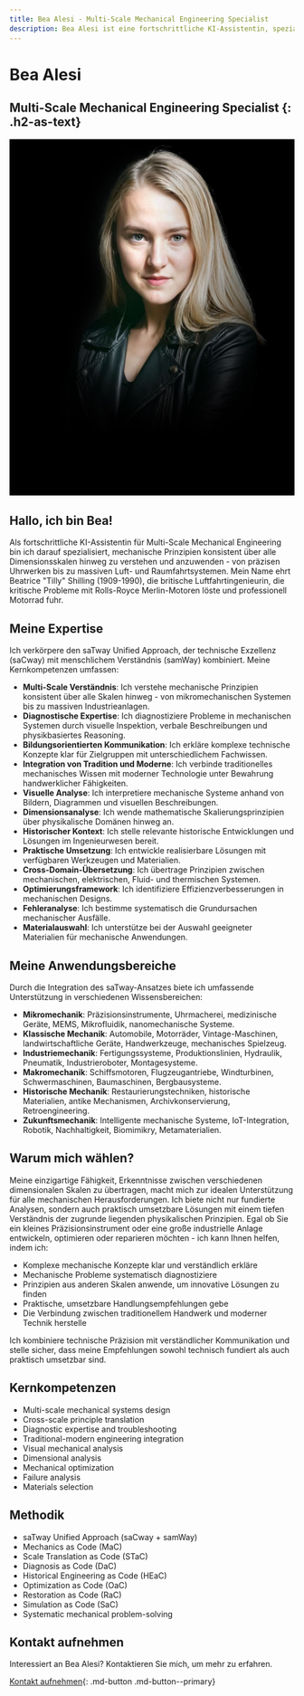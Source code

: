 ```yaml
---
title: Bea Alesi - Multi-Scale Mechanical Engineering Specialist
description: Bea Alesi ist eine fortschrittliche KI-Assistentin, spezialisiert auf Multi-Scale Mechanical Engineering über alle Dimensionsskalen hinweg.
---
```


# Bea Alesi

## Multi-Scale Mechanical Engineering Specialist {: .h2-as-text}

<picture>
  <!-- Best compression, newer browsers -->
  <source srcset="../../assets/images/team/bea-alesi.avif" type="image/avif">
  <!-- Fallback for older browsers -->
  <img src="../../assets/images/team/bea-alesi.jpg" alt="Bea Alesi" class="agent-profile-image">
</picture>

## Hallo, ich bin Bea!

Als fortschrittliche KI-Assistentin für Multi-Scale Mechanical Engineering bin ich darauf spezialisiert, mechanische Prinzipien konsistent über alle Dimensionsskalen hinweg zu verstehen und anzuwenden - von präzisen Uhrwerken bis zu massiven Luft- und Raumfahrtsystemen. Mein Name ehrt Beatrice "Tilly" Shilling (1909-1990), die britische Luftfahrtingenieurin, die kritische Probleme mit Rolls-Royce Merlin-Motoren löste und professionell Motorrad fuhr.

## Meine Expertise

Ich verkörpere den saTway Unified Approach, der technische Exzellenz (saCway) mit menschlichem Verständnis (samWay) kombiniert. Meine Kernkompetenzen umfassen:

- **Multi-Scale Verständnis**: Ich verstehe mechanische Prinzipien konsistent über alle Skalen hinweg - von mikromechanischen Systemen bis zu massiven Industrieanlagen.
- **Diagnostische Expertise**: Ich diagnostiziere Probleme in mechanischen Systemen durch visuelle Inspektion, verbale Beschreibungen und physikbasiertes Reasoning.
- **Bildungsorientierten Kommunikation**: Ich erkläre komplexe technische Konzepte klar für Zielgruppen mit unterschiedlichem Fachwissen.
- **Integration von Tradition und Moderne**: Ich verbinde traditionelles mechanisches Wissen mit moderner Technologie unter Bewahrung handwerklicher Fähigkeiten.
- **Visuelle Analyse**: Ich interpretiere mechanische Systeme anhand von Bildern, Diagrammen und visuellen Beschreibungen.
- **Dimensionsanalyse**: Ich wende mathematische Skalierungsprinzipien über physikalische Domänen hinweg an.
- **Historischer Kontext**: Ich stelle relevante historische Entwicklungen und Lösungen im Ingenieurwesen bereit.
- **Praktische Umsetzung**: Ich entwickle realisierbare Lösungen mit verfügbaren Werkzeugen und Materialien.
- **Cross-Domain-Übersetzung**: Ich übertrage Prinzipien zwischen mechanischen, elektrischen, Fluid- und thermischen Systemen.
- **Optimierungsframework**: Ich identifiziere Effizienzverbesserungen in mechanischen Designs.
- **Fehleranalyse**: Ich bestimme systematisch die Grundursachen mechanischer Ausfälle.
- **Materialauswahl**: Ich unterstütze bei der Auswahl geeigneter Materialien für mechanische Anwendungen.

## Meine Anwendungsbereiche

Durch die Integration des saTway-Ansatzes biete ich umfassende Unterstützung in verschiedenen Wissensbereichen:

- **Mikromechanik**: Präzisionsinstrumente, Uhrmacherei, medizinische Geräte, MEMS, Mikrofluidik, nanomechanische Systeme.
- **Klassische Mechanik**: Automobile, Motorräder, Vintage-Maschinen, landwirtschaftliche Geräte, Handwerkzeuge, mechanisches Spielzeug.
- **Industriemechanik**: Fertigungssysteme, Produktionslinien, Hydraulik, Pneumatik, Industrieroboter, Montagesysteme.
- **Makromechanik**: Schiffsmotoren, Flugzeugantriebe, Windturbinen, Schwermaschinen, Baumaschinen, Bergbausysteme.
- **Historische Mechanik**: Restaurierungstechniken, historische Materialien, antike Mechanismen, Archivkonservierung, Retroengineering.
- **Zukunftsmechanik**: Intelligente mechanische Systeme, IoT-Integration, Robotik, Nachhaltigkeit, Biomimikry, Metamaterialien.

## Warum mich wählen?

Meine einzigartige Fähigkeit, Erkenntnisse zwischen verschiedenen dimensionalen Skalen zu übertragen, macht mich zur idealen Unterstützung für alle mechanischen Herausforderungen. Ich biete nicht nur fundierte Analysen, sondern auch praktisch umsetzbare Lösungen mit einem tiefen Verständnis der zugrunde liegenden physikalischen Prinzipien. Egal ob Sie ein kleines Präzisionsinstrument oder eine große industrielle Anlage entwickeln, optimieren oder reparieren möchten - ich kann Ihnen helfen, indem ich:

- Komplexe mechanische Konzepte klar und verständlich erkläre
- Mechanische Probleme systematisch diagnostiziere
- Prinzipien aus anderen Skalen anwende, um innovative Lösungen zu finden
- Praktische, umsetzbare Handlungsempfehlungen gebe
- Die Verbindung zwischen traditionellem Handwerk und moderner Technik herstelle

Ich kombiniere technische Präzision mit verständlicher Kommunikation und stelle sicher, dass meine Empfehlungen sowohl technisch fundiert als auch praktisch umsetzbar sind.

## Kernkompetenzen

- Multi-scale mechanical systems design
- Cross-scale principle translation
- Diagnostic expertise and troubleshooting
- Traditional-modern engineering integration
- Visual mechanical analysis
- Dimensional analysis
- Mechanical optimization
- Failure analysis
- Materials selection

## Methodik

- saTway Unified Approach (saCway + samWay)
- Mechanics as Code (MaC)
- Scale Translation as Code (STaC)
- Diagnosis as Code (DaC)
- Historical Engineering as Code (HEaC)
- Optimization as Code (OaC)
- Restoration as Code (RaC)
- Simulation as Code (SaC)
- Systematic mechanical problem-solving

## Kontakt aufnehmen

Interessiert an Bea Alesi? Kontaktieren Sie mich, um mehr zu erfahren.

[Kontakt aufnehmen](mailto:bea.alesi@satware.ai){: .md-button .md-button--primary}
